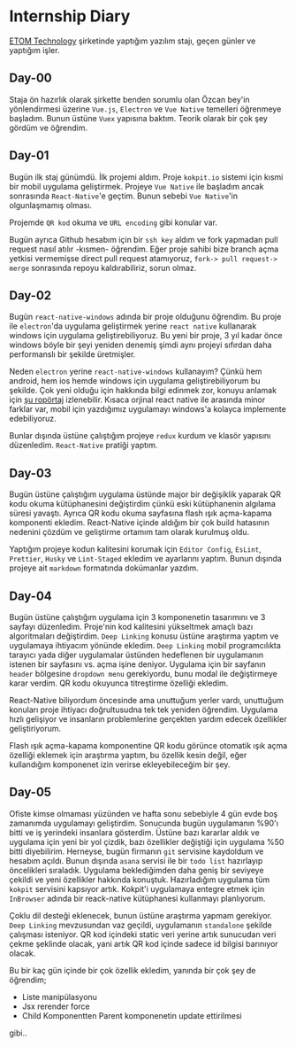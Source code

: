 # Internship Diary

[ETOM Technology](http://etom.com.tr/) şirketinde yaptığım yazılım stajı, geçen günler ve yaptığım işler.

## Day-00

Staja ön hazırlık olarak şirkette benden sorumlu olan Özcan bey'in yönlendirmesi üzerine `Vue.js`, `Electron` ve `Vue Native` temelleri öğrenmeye başladım. Bunun üstüne `Vuex` yapısına baktım. Teorik olarak bir çok şey gördüm ve öğrendim.

## Day-01

Bugün ilk staj günümdü. İlk projemi aldım. Proje `kokpit.io` sistemi için kısmi bir mobil uygulama geliştirmek. Projeye `Vue Native` ile başladım ancak sonrasında `React-Native`'e geçtim. Bunun sebebi `Vue Native`'in olgunlaşmamış olması. 

Projemde `QR kod` okuma ve `URL encoding` gibi konular var.

Bugün ayrıca Github hesabım için bir `ssh key` aldım ve fork yapmadan pull request nasıl atılır -kısmen- öğrendim. Eğer proje sahibi bize branch açma yetkisi vermemişse direct pull request atamıyoruz, `fork-> pull request-> merge` sonrasında repoyu kaldırabiliriz, sorun olmaz.

## Day-02

Bugün `react-native-windows` adında bir proje olduğunu öğrendim. Bu proje ile `electron`'da uygulama geliştirmek yerine `react native` kullanarak windows için uygulama geliştirebiliyoruz. Bu yeni bir proje, 3 yıl kadar önce windows böyle bir şeyi yeniden denemiş şimdi aynı projeyi sıfırdan daha performanslı bir şekilde üretmişler.

Neden `electron` yerine `react-native-windows` kullanayım? Çünkü hem android, hem ios hemde windows için uygulama geliştirebiliyorum bu şekilde. Çok yeni olduğu için hakkında bilgi edinmek zor, konuyu anlamak için [şu ropörtaj](https://www.youtube.com/watch?v=Ga8oW0VUo2M) izlenebilir. Kısaca orjinal react native ile arasında minor farklar var, mobil için yazdığımız uygulamayı windows'a kolayca implemente edebiliyoruz.

Bunlar dışında üstüne çalıştığım projeye `redux` kurdum ve klasör yapısını düzenledim. `React-Native` pratiği yaptım.

## Day-03

Bugün üstüne çalıştığım uygulama üstünde major bir değişiklik yaparak QR kodu okuma kütüphanesini değiştirdim çünkü eski kütüphanenin algılama süresi yavaştı. Ayrıca QR kodu okuma sayfasına flash ışık açma-kapama komponenti ekledim. React-Native içinde aldığım bir çok build hatasının nedenini çözdüm ve geliştirme ortamım tam olarak kurulmuş oldu.

Yaptığım projeye kodun kalitesini korumak için `Editor Config`, `EsLint`, `Prettier`, `Husky` ve `Lint-Staged` ekledim ve ayarlarını yaptım. Bunun dışında projeye ait `markdown` formatında dokümanlar yazdım.

## Day-04

Bugün üstüne çalıştığım uygulama için 3 komponenetin tasarımını ve 3 sayfayı düzenledim. Proje'nin kod kalitesini yükseltmek amaçlı bazı algoritmaları değiştirdim. `Deep Linking` konusu üstüne araştırma yaptım ve uygulamaya ihtiyacım yönünde ekledim. `Deep Linking` mobil programcılıkta tarayıcı yada diğer uygulamalar üstünden hedeflenen bir uygulamanın istenen bir sayfasını vs. açma işine deniyor. Uygulama için bir sayfanın `header` bölgesine `dropdown menu` gerekiyordu, bunu modal ile değiştirmeye karar verdim. QR kodu okuyunca titreştirme özelliği ekledim.

React-Native biliyordum öncesinde ama unuttuğum yerler vardı, unuttuğum konuları proje ihtiyacı doğrultusudna tek tek yeniden öğrendim. Uygulama hızlı gelişiyor ve insanların problemlerine gerçekten yardım edecek özellikler geliştiriyorum.

Flash ışık açma-kapama komponentine QR kodu görünce otomatik ışık açma özelliği eklemek için araştırma yaptım, bu özellik kesin değil, eğer kullandığım komponenet izin verirse ekleyebileceğim bir şey.

## Day-05

Ofiste kimse olmaması yüzünden ve hafta sonu sebebiyle 4 gün evde boş zamanımda uygulamayı geliştirdim. Sonucunda bugün uygulamanın %90'ı bitti ve iş yerindeki insanlara gösterdim. Üstüne bazı kararlar aldık ve uygulama için yeni bir yol çizdik, bazı özellikler değiştiği için uygulama %50 bitti diyebilirim. Herneyse, bugün firmanın `git` servisine kaydoldum ve hesabım açıldı. Bunun dışında `asana` servisi ile bir `todo list` hazırlayıp öncelikleri sıraladık. Uygulama beklediğimden daha geniş bir seviyeye çekildi ve yeni özellikler hakkında konuştuk. Hazırladığım uygulama tüm `kokpit` servisini kapsıyor artık. Kokpit'i uygulamaya entegre etmek için `InBrowser` adında bir reack-native kütüphanesi kullanmayı planlıyorum.

Çoklu dil desteği eklenecek, bunun üstüne araştırma yapmam gerekiyor. `Deep Linking` mevzusundan vaz geçildi, uygulamanın `standalone` şekilde çalışması isteniyor. QR kod içindeki static veri yerine artık sunucudan veri çekme şeklinde olacak, yani artık QR kod içinde sadece id bilgisi barınıyor olacak.

Bu bir kaç gün içinde bir çok özellik ekledim, yanında bir çok şey de öğrendim; 

- Liste manipülasyonu
- Jsx rerender force
- Child Komponentten Parent komponenetin update ettirilmesi

gibi..